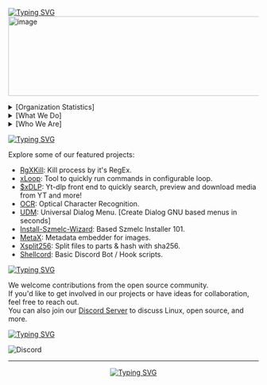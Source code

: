 [![Typing SVG](https://readme-typing-svg.demolab.com?font=Fira+Code&size=40&duration=5500&pause=1500&color=4AF7ADD6&multiline=true&random=false&width=450&height=75&lines=%5BGNU-Szmelc%5D)](https://git.io/typing-svg)
<img src="https://github.com/GNU-Szmelc/.github/assets/95081005/063c3d66-5ea4-4581-ac6f-79f42ab6e61b" alt="image" width="640" height="160">

<details>
  <summary>[Organization Statistics]</summary>
  
  #### [14/10/2023]
  ===============
  - Public Repositories: 41
  - Total Stars Earned: 16
  - Total Watchers: 16
  - Followers: 2
  - Members: 6

  ===============
  ### 5 Most Used Languages
  =============== 
  - Shell: 167420 lines
  - Python: 141538 lines
  - PowerShell: 16657 lines
  - HTML: 8343 lines
  - JavaScript: 7662 lines
    
  ===============

</details>

<details>
  <summary>[What We Do]</summary>
  
> Hey there, fellow Linux lovers! At SZMELC.inc, we're all about that open-source goodness and the crazy cool Linux scene. We whip up a bunch of nifty gadgets, toolboxes, and apps to jazz up your Linux adventures. Our goal? To cook up some top-notch, do-it-all software that's a blast for devs, sysadmins, and Linux geeks like you! 😎🐧
</details>

<details>
  <summary>[Who We Are]</summary>
  
  ### Notable members:

  > TODO: Add Polishcat, MajsterTynek, S1cstynine, Toprz, + everyone else I forgot
  
  <details>
  <summary>SilverX</summary>
    <img src="https://i.imgur.com/BZ7eOoD.png">

> Self-Made Software Engineer and a passionate Linux Power User. \
solving complex problems with simple solutions. \
Reach out on Discord: [Dc Profile](https://discord.com/users/sx66) \
Huge fan of Bash / Shell & Python. \
Soft spot for Debian, MX Linux, BunsenLabs OS & BlackArch \
Learning C, Go & Flask
</details>

<details>
  <summary>SmeggMann99</summary>
    <img src="https://i.imgur.com/rZIRGjW.png">

> Student at ZSEM in Poland. \
I code in Python, JavaScript, C++, and more. \
Currently focused on ZSEM-Bells and learning Dart+Flutter. \
Ask me about deez nuts! \
Connect on Discord: [Dc Profile](https://discord.com/users/smeggmann99). 🦡 \
Honey badgers are the best!
</details>

<details>
  <summary>Username31415</summary>
    <img src="https://i.imgur.com/uf2LAvy.png">

> 31415 >> 3.14159265358 \
Certified Block Game Terrorist \
The enigmatic force in Szmelc. Reach out cautiously \
OG ~ Original Griefer & Dedicated Troll \
Incredibly Clever & Code Proficient \
Python, 🐚 Shell, ☕ Java, and More! 
</details>

<details>
  <summary>fifqaaa</summary>
  <img src=https://github.com/GNU-Szmelc/.github/assets/95081005/584aee27-294a-435e-b5fa-2a1e2b3ee6aa">
  
> Protocol Wizard \
Networking, Linux, NAS, Alpine \
Hardware of the Ancient ~ SuperCurse++ owner \
Alpine Linux / Endeavour OS Enjoyer \
Fan of Bottles project \
Flashbacks from apt upgrade...
</details> 
</details>


[![Typing SVG](https://readme-typing-svg.demolab.com?font=Fira+Code&duration=5500&pause=1500&color=4AF7ADD6&multiline=true&random=false&width=450&height=25&lines=Our+Projects%3A)](https://git.io/typing-svg)

Explore some of our featured projects:

- [RgXKill](https://github.com/GNU-Szmelc/RgXKill): Kill process by it's RegEx.
- [xLoop](https://github.com/GNU-Szmelc/xloop): Tool to quickly run commands in configurable loop.
- [$xDLP](https://github.com/GNU-Szmelc/SxDLP): Yt-dlp front end to quickly search, preview and download media from YT and more!
- [OCR](https://github.com/GNU-Szmelc/OCR): Optical Character Recognition.
- [UDM](https://github.com/GNU-Szmelc/UDM): Universal Dialog Menu. [Create Dialog GNU based menus in seconds]
- [Install-Szmelc-Wizard](https://github.com/GNU-Szmelc/InstallSzmelcWizard): Based Szmelc Installer 101.
- [MetaX](https://github.com/GNU-Szmelc/MetaX): Metadata embedder for images.
- [Xsplit256](https://github.com/GNU-Szmelc/Xsplit256): Split files to parts & hash with sha256.
- [Shellcord](https://github.com/GNU-Szmelc/Shellcord): Basic Discord Bot / Hook scripts.

[![Typing SVG](https://readme-typing-svg.demolab.com?font=Fira+Code&duration=5500&pause=1500&color=4AF7ADD6&multiline=true&random=false&width=450&height=25&lines=Get+Involved%3A)](https://git.io/typing-svg)

We welcome contributions from the open source community. \
If you'd like to get involved in our projects or have ideas for collaboration, feel free to reach out. \
You can also join our [Discord Server](https://discord.gg/CEMxQ4HMYA) to discuss Linux, open source, and more.

[![Typing SVG](https://readme-typing-svg.demolab.com?font=Fira+Code&duration=5500&pause=1500&color=4AF7ADD6&multiline=true&random=false&width=450&height=28&lines=Join+our+community%3A)](https://git.io/typing-svg)

![Discord](https://img.shields.io/discord/940431029037072416?style=for-the-badge&logo=discord&logoColor=hex&color=black)

---

<div align="center">
  
  [![Typing SVG](https://readme-typing-svg.demolab.com?font=Fira+Code&duration=5500&pause=1500&color=4AF7ADD6&center=true&multiline=true&random=false&width=450&height=25&lines=GNU+SZMELC+%C2%A9+2023)](https://git.io/typing-svg)
  
</div>
